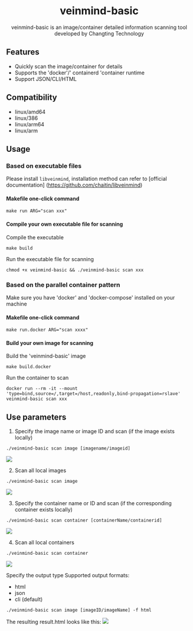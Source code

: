 <h1 align="center"> veinmind-basic </h1>

<p align="center">
veinmind-basic is an image/container detailed information scanning tool developed by Changting Technology
</p>

## Features

- Quickly scan the image/container for details
- Supports the 'docker'/' containerd 'container runtime
- Support JSON/CLI/HTML

## Compatibility

- linux/amd64
- linux/386
- linux/arm64
- linux/arm

## Usage

### Based on executable files

Please install ` libveinmind `, installation method can refer to [official documentation] (https://github.com/chaitin/libveinmind)
#### Makefile one-click command

```
make run ARG="scan xxx"
```
#### Compile your own executable file for scanning

Compile the executable
```
make build
```
Run the executable file for scanning
```
chmod +x veinmind-basic && ./veinmind-basic scan xxx
```
### Based on the parallel container pattern
Make sure you have 'docker' and 'docker-compose' installed on your machine
#### Makefile one-click command
```
make run.docker ARG="scan xxxx"
```
#### Build your own image for scanning
Build the 'veinmind-basic' image
```
make build.docker
```
Run the container to scan
```
docker run --rm -it --mount 'type=bind,source=/,target=/host,readonly,bind-propagation=rslave' veinmind-basic scan xxx
```

## Use parameters

1. Specify the image name or image ID and scan (if the image exists locally)

```
./veinmind-basic scan image [imagename/imageid]
```
![](https://veinmind-cache.oss-cn-hangzhou.aliyuncs.com/img/docs/veinmind-basic/basic_scan_image_1.jpeg)

2. Scan all local images

```
./veinmind-basic scan image
```
![](https://veinmind-cache.oss-cn-hangzhou.aliyuncs.com/img/docs/veinmind-basic/basic_scan_image_2.jpeg)

3. Specify the container name or ID and scan (if the corresponding container exists locally)
```
./veinmind-basic scan container [containerName/containerid]
```
![](https://veinmind-cache.oss-cn-hangzhou.aliyuncs.com/img/docs/veinmind-basic/basic_scan_container_1.jpeg)

4. Scan all local containers
```
./veinmind-basic scan container
```
![](https://veinmind-cache.oss-cn-hangzhou.aliyuncs.com/img/docs/veinmind-basic/basic_scan_container_2.jpeg)

Specify the output type
Supported output formats:
- html
- json
- cli (default)
```
./veinmind-basic scan image [imageID/imageName] -f html
```
The resulting result.html looks like this:
![](https://veinmind-cache.oss-cn-hangzhou.aliyuncs.com/img/docs/veinmind-basic/basic_format_1.jpg)